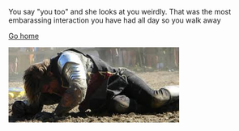 You say "you too" and she looks at you weirdly. That was the most embarassing interaction you have had all day so you walk away

[Go home](../jainator/meetz.md)

![broken man](deafeted.jpg)
